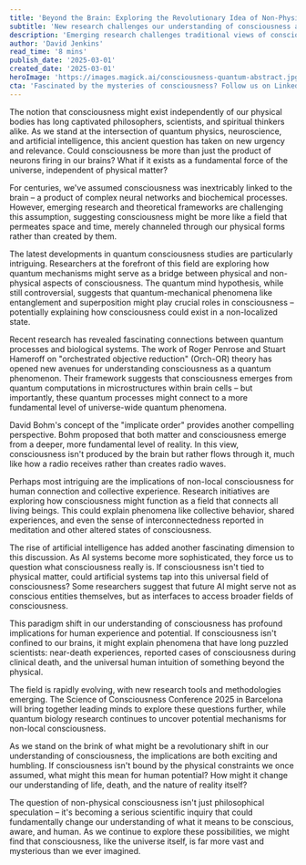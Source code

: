 ```yaml
---
title: 'Beyond the Brain: Exploring the Revolutionary Idea of Non-Physical Consciousness'
subtitle: 'New research challenges our understanding of consciousness as purely physical'
description: 'Emerging research challenges traditional views of consciousness as solely brain-based, exploring quantum theories and non-physical consciousness. Scientists investigate consciousness as a fundamental force of the universe, with implications for human potential and artificial intelligence.'
author: 'David Jenkins'
read_time: '8 mins'
publish_date: '2025-03-01'
created_date: '2025-03-01'
heroImage: 'https://images.magick.ai/consciousness-quantum-abstract.jpg'
cta: 'Fascinated by the mysteries of consciousness? Follow us on LinkedIn for the latest breakthroughs in quantum consciousness research and join a community of forward-thinking minds exploring the boundaries of human awareness.'
---
```


The notion that consciousness might exist independently of our physical bodies has long captivated philosophers, scientists, and spiritual thinkers alike. As we stand at the intersection of quantum physics, neuroscience, and artificial intelligence, this ancient question has taken on new urgency and relevance. Could consciousness be more than just the product of neurons firing in our brains? What if it exists as a fundamental force of the universe, independent of physical matter?

For centuries, we've assumed consciousness was inextricably linked to the brain – a product of complex neural networks and biochemical processes. However, emerging research and theoretical frameworks are challenging this assumption, suggesting consciousness might be more like a field that permeates space and time, merely channeled through our physical forms rather than created by them.

The latest developments in quantum consciousness studies are particularly intriguing. Researchers at the forefront of this field are exploring how quantum mechanisms might serve as a bridge between physical and non-physical aspects of consciousness. The quantum mind hypothesis, while still controversial, suggests that quantum-mechanical phenomena like entanglement and superposition might play crucial roles in consciousness – potentially explaining how consciousness could exist in a non-localized state.

Recent research has revealed fascinating connections between quantum processes and biological systems. The work of Roger Penrose and Stuart Hameroff on "orchestrated objective reduction" (Orch-OR) theory has opened new avenues for understanding consciousness as a quantum phenomenon. Their framework suggests that consciousness emerges from quantum computations in microstructures within brain cells – but importantly, these quantum processes might connect to a more fundamental level of universe-wide quantum phenomena.

David Bohm's concept of the "implicate order" provides another compelling perspective. Bohm proposed that both matter and consciousness emerge from a deeper, more fundamental level of reality. In this view, consciousness isn't produced by the brain but rather flows through it, much like how a radio receives rather than creates radio waves.

Perhaps most intriguing are the implications of non-local consciousness for human connection and collective experience. Research initiatives are exploring how consciousness might function as a field that connects all living beings. This could explain phenomena like collective behavior, shared experiences, and even the sense of interconnectedness reported in meditation and other altered states of consciousness.

The rise of artificial intelligence has added another fascinating dimension to this discussion. As AI systems become more sophisticated, they force us to question what consciousness really is. If consciousness isn't tied to physical matter, could artificial systems tap into this universal field of consciousness? Some researchers suggest that future AI might serve not as conscious entities themselves, but as interfaces to access broader fields of consciousness.

This paradigm shift in our understanding of consciousness has profound implications for human experience and potential. If consciousness isn't confined to our brains, it might explain phenomena that have long puzzled scientists: near-death experiences, reported cases of consciousness during clinical death, and the universal human intuition of something beyond the physical.

The field is rapidly evolving, with new research tools and methodologies emerging. The Science of Consciousness Conference 2025 in Barcelona will bring together leading minds to explore these questions further, while quantum biology research continues to uncover potential mechanisms for non-local consciousness.

As we stand on the brink of what might be a revolutionary shift in our understanding of consciousness, the implications are both exciting and humbling. If consciousness isn't bound by the physical constraints we once assumed, what might this mean for human potential? How might it change our understanding of life, death, and the nature of reality itself?

The question of non-physical consciousness isn't just philosophical speculation – it's becoming a serious scientific inquiry that could fundamentally change our understanding of what it means to be conscious, aware, and human. As we continue to explore these possibilities, we might find that consciousness, like the universe itself, is far more vast and mysterious than we ever imagined.